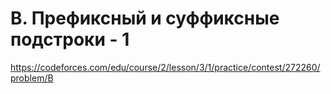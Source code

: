 # B. Префиксный и суффиксные подстроки - 1

https://codeforces.com/edu/course/2/lesson/3/1/practice/contest/272260/problem/B
